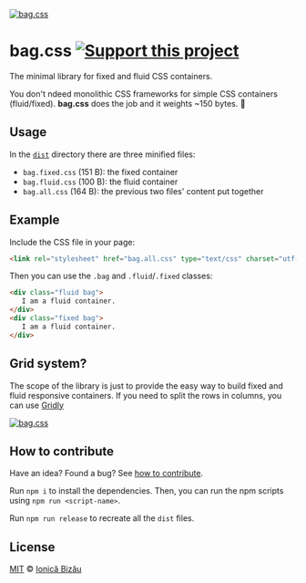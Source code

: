 [![bag.css](http://i.imgur.com/3m0NMdB.png)](http://ionicabizau.github.io/bag.css/example/)

# bag.css [![Support this project][donate-now]][paypal-donations]

The minimal library for fixed and fluid CSS containers.

You don't ndeed monolithic CSS frameworks for simple CSS containers (fluid/fixed). **bag.css** does the job and it weights ~150 bytes. :dizzy:

## Usage

In the [`dist`](/dist) directory there are three minified files:

 - `bag.fixed.css` (151 B): the fixed container
 - `bag.fluid.css` (100 B): the fluid container
 - `bag.all.css` (164 B): the previous two files' content put together

## Example

Include the CSS file in your page:

```html
<link rel="stylesheet" href="bag.all.css" type="text/css" charset="utf-8">
```

Then you can use the `.bag` and `.fluid`/`.fixed` classes:

```html
<div class="fluid bag">
   I am a fluid container.
</div>
<div class="fixed bag">
   I am a fluid container.
</div>
```
## Grid system?

The scope of the library is just to provide the easy way to
build fixed and fluid responsive containers. If you need to
split the rows in columns, you can use
[Gridly](https://github.com/IonicaBizau/gridly)

[![bag.css](http://i.imgur.com/mA8cdGx.png)](http://ionicabizau.github.io/bag.css/example/)

## How to contribute
Have an idea? Found a bug? See [how to contribute][contributing].

Run `npm i` to install the dependencies. Then, you can run the npm scripts using `npm run <script-name>`.

Run `npm run release` to recreate all the `dist` files.

## License

[MIT][license] © [Ionică Bizău][website]

[paypal-donations]: https://www.paypal.com/cgi-bin/webscr?cmd=_s-xclick&hosted_button_id=RVXDDLKKLQRJW
[donate-now]: http://i.imgur.com/6cMbHOC.png

[license]: http://showalicense.com/?fullname=Ionic%C4%83%20Biz%C4%83u%20%3Cbizauionica%40gmail.com%3E%20(http%3A%2F%2Fionicabizau.net)&year=2015#license-mit
[website]: http://ionicabizau.net
[contributing]: /CONTRIBUTING.md
[docs]: /DOCUMENTATION.md